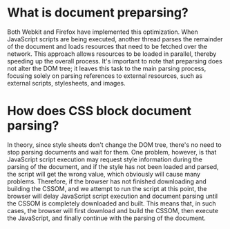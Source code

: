 # What is document preparsing?
 
 Both Webkit and Firefox have implemented this optimization. When JavaScript scripts are being executed, another thread parses the remainder of the document and loads resources that need to be fetched over the network. This approach allows resources to be loaded in parallel, thereby speeding up the overall process. It's important to note that preparsing does not alter the DOM tree; it leaves this task to the main parsing process, focusing solely on parsing references to external resources, such as external scripts, stylesheets, and images.

 # How does CSS block document parsing?
In theory, since style sheets don't change the DOM tree, there's no need to stop parsing documents and wait for them. One problem, however, is that JavaScript script execution may request style information during the parsing of the document, and if the style has not been loaded and parsed, the script will get the wrong value, which obviously will cause many problems. Therefore, if the browser has not finished downloading and building the CSSOM, and we attempt to run the script at this point, the browser will delay JavaScript script execution and document parsing until the CSSOM is completely downloaded and built. This means that, in such cases, the browser will first download and build the CSSOM, then execute the JavaScript, and finally continue with the parsing of the document.


